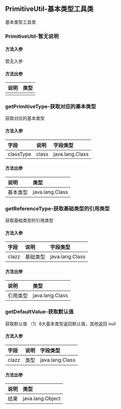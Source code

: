 ## PrimitiveUtil-基本类型工具类

基本类型工具类

### PrimitiveUtil-暂无说明



#### 方法入参

暂无入参

#### 方法出参

| 说明 | 类型 |
|:---|:---|
|  |  |

### getPrimitiveType-获取对应的基本类型

获取对应的基本类型

#### 方法入参

| 字段 | 说明 | 字段类型 |
|:---|:---|:---|
| classType | class | java.lang.Class |

#### 方法出参

| 说明 | 类型 |
|:---|:---|
| 基本类型 | java.lang.Class |

### getReferenceType-获取基础类型的引用类型

获取基础类型的引用类型

#### 方法入参

| 字段 | 说明 | 字段类型 |
|:---|:---|:---|
| clazz | 基础类型 | java.lang.Class |

#### 方法出参

| 说明 | 类型 |
|:---|:---|
| 引用类型 | java.lang.Class |

### getDefaultValue-获取默认值

获取默认值
（1）8大基本类型返回默认值，其他返回 null

#### 方法入参

| 字段 | 说明 | 字段类型 |
|:---|:---|:---|
| clazz | 类型 | java.lang.Class |

#### 方法出参

| 说明 | 类型 |
|:---|:---|
| 结果 | java.lang.Object |




